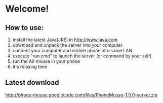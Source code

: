 # Welcome! #
## How to use: ##
  1. install the latest Java(JRE) in http://www.java.com
  1. download and unpack the server into your computer
  1. connect your computer and mobile phone into same LAN
  1. execute "run.cmd" to launch the server (or command by your self)
  1. run the Air mouse in your phone
  1. it's relaxing time

## Latest download ##
http://phone-mouse.googlecode.com/files/PhoneMouse-1.0.0-server.zip